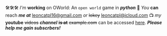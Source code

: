 🛠🛠🛠 *I'm* **working** on OWorld: An `open world` game in ***python***
📧 *You* __can__ reach ***me at*** leoncatpl16@gmail.com *or* ~~lokey~~ leoncatpl@icloud.com
📺 *my* __youtube__ ~~videos~~ ***channel*** ~~__is at__~~ ~~example.com~~ can be accessed [here](https://www.youtube.com/channel/UCKe7mEDSJo4iifW0y2CdTkg). ***Please help me gain subscrbers!***
